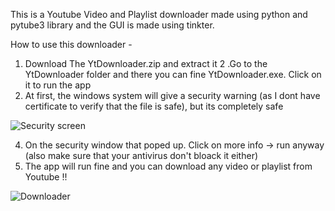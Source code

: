 This is a Youtube Video and Playlist downloader made using python and pytube3 library and the GUI is made using tinkter.

How to use this downloader - 
1. Download The YtDownloader.zip and extract it
2 .Go to the YtDownloader folder and there you can fine YtDownloader.exe. Click on it to run the app
3. At first, the windows system will give a security warning (as I dont have certificate to verify that the file is safe), but its completely safe

![Security screen](https://user-images.githubusercontent.com/61279841/95559813-f848d800-0a35-11eb-905e-5cfa66c91516.jpg)

4. On the security window that poped up. Click on more info -> run anyway (also make sure that your antivirus don't bloack it either)
5. The app will run fine and you can download any video or playlist from Youtube !!

![Downloader](https://user-images.githubusercontent.com/61279841/95556270-b1a4af00-0a30-11eb-991c-e4c970bfd0c1.jpg)
